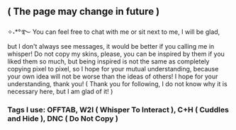 ## ( The page may change in future ) 
✧˖*°࿐ You can feel free to chat with me or sit next to me, I will be glad, but I don't always see messages, it would be better if you calling me in whisper! Do not copy my skins, please, you can be inspired by them if you liked them so much, but being inspired is not the same as completely copying pixel to pixel, so I hope for your mutual understanding, because your own idea will not be worse than the ideas of others! I hope for your understanding, thank you! ( Thank you for following, I do not know why it is necessary here, but I am glad of it! )
### Tags I use: OFFTAB, W2I ( Whisper To Interact ), C+H ( Cuddles and Hide ), DNC ( Do Not Copy )
